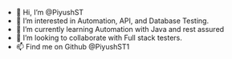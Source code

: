 - 👋 Hi, I’m @PiyushST
- 👀 I’m interested in Automation, API, and Database Testing.
- 🌱 I’m currently learning Automation with Java and rest assured
- 💞️ I’m looking to collaborate with Full stack testers.
- 📫 Find me on Github @PiyushST1

<!---
PiyushST1/PiyushST1 is a ✨ special ✨ repository because its `README.md` (this file) appears on your GitHub profile.
You can click the Preview link to take a look at your changes.
--->
